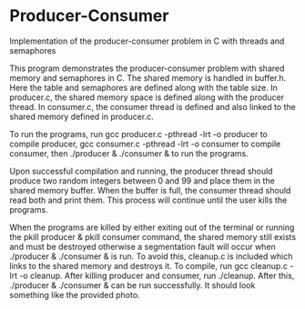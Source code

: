 # Producer-Consumer
Implementation of the producer-consumer problem in C with threads and semaphores

This program demonstrates the producer-consumer problem with shared memory and semaphores in C.  The shared memory is handled in buffer.h. Here the table and semaphores are defined along with the table size. In producer.c, the shared memory space is defined along with the producer thread. In consumer.c, the consumer thread is defined and also linked to the shared memory defined in producer.c.

To run the programs, run gcc producer.c -pthread -lrt -o producer to compile producer, gcc consumer.c -pthread -lrt -o consumer to compile consumer, then ./producer & ./consumer & to run the programs. 

Upon successful compilation and running, the producer thread should produce two random integers between 0 and 99 and place them in the shared memory buffer. When the buffer is full, the consumer thread should read both and print them. This process will continue until the user kills the programs.

When the programs are killed by either exiting out of the terminal or running the pkill producer & pkill consumer command, the shared memory still exists and must be destroyed otherwise a segmentation fault will occur when ./producer & ./consumer & is run. To avoid this, cleanup.c is included which links to the shared memory and destroys it. To compile, run gcc cleanup.c -lrt -o cleanup. After killing producer and consumer, run ./cleanup. After this, ./producer & ./consumer & can be run successfully.  It should look something like the provided photo.
